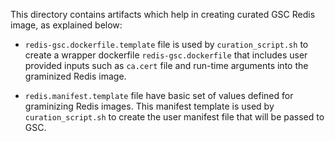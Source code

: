 This directory contains artifacts which help in creating curated GSC Redis image, as explained
below:

- `redis-gsc.dockerfile.template` file is used by `curation_script.sh` to create a wrapper
  dockerfile `redis-gsc.dockerfile` that includes user provided inputs such as `ca.cert`
  file and run-time arguments into the graminized Redis image.

- `redis.manifest.template` file have basic set of values defined for graminizing Redis images.
  This manifest template is used by `curation_script.sh` to create the user manifest file that
  will be passed to GSC.
